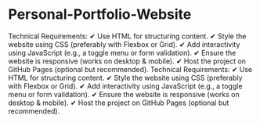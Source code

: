 # Personal-Portfolio-Website
Technical Requirements:
✔ Use HTML for structuring content.
✔ Style the website using CSS (preferably with Flexbox or Grid).
✔ Add interactivity using JavaScript (e.g., a toggle menu or form validation).
✔ Ensure the website is responsive (works on desktop & mobile).
✔ Host the project on GitHub Pages (optional but recommended).
Technical Requirements:
✔ Use HTML for structuring content.
✔ Style the website using CSS (preferably with Flexbox or Grid).
✔ Add interactivity using JavaScript (e.g., a toggle menu or form validation).
✔ Ensure the website is responsive (works on desktop & mobile).
✔ Host the project on GitHub Pages (optional but recommended).
